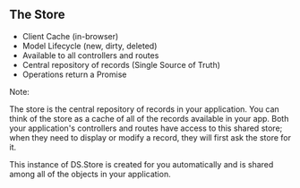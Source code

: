 ##  The Store

* Client Cache (in-browser)
* Model Lifecycle (new, dirty, deleted)
* Available to all controllers and routes
* Central repository of records (Single Source of Truth)
* Operations return a Promise

Note:

The store is the central repository of records in your application. You can think of the store as a cache of all of the records available in your app. Both your application's controllers and routes have access to this shared store; when they need to display or modify a record, they will first ask the store for it.

This instance of DS.Store is created for you automatically and is shared among all of the objects in your application.